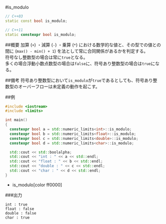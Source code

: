 #is_modulo
```cpp
// C++03
static const bool is_modulo;

// C++11
static constexpr bool is_modulo;
```

##概要
加算 (`+`) ・減算 (`-`) ・乗算 (`*`) における数学的な値と、その型での値との間に (`max() - min() + 1`) を法として常に合同関係があるかを判定する。  
符号なし整数型の場合は常に`true`となる。  
多くの場合浮動小数点数型の場合は`false`に、符号あり整数型の場合は`true`になる。


##備考
符号あり整数型において`is_modulo`が`true`であるとしても、符号あり整数型のオーバーフローは未定義の動作を起こす。


##例
```cpp
#include <iostream>
#include <limits>

int main()
{
  constexpr bool a = std::numeric_limits<int>::is_modulo;
  constexpr bool b = std::numeric_limits<float>::is_modulo;
  constexpr bool c = std::numeric_limits<double>::is_modulo;
  constexpr bool d = std::numeric_limits<char>::is_modulo;

  std::cout << std::boolalpha;
  std::cout << "int : " << a << std::endl;
  std::cout << "float : " << b << std::endl;
  std::cout << "double : " << c << std::endl;
  std::cout << "char : " << d << std::endl;
}
```
* is_modulo[color ff0000]

###出力
```
int : true
float : false
double : false
char : true
```


